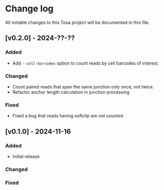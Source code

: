 # Change log

All notable changes to this Tosa project will be documented in this file.

## [v0.2.0] - 2024-??-??

### Added

- Add `--cell-barcodes` option to count reads by cell barcodes of interest.

### Changed

- Count paired reads that span the same junction only once, not twice.
- Refactor anchor length calculation in junction processing

### Fixed

- Fixed a bug that reads having softclip are not counted

## [v0.1.0] - 2024-11-16

### Added

- Initial release

### Changed

### Fixed

